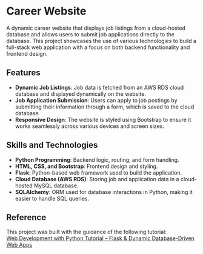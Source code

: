 # Career Website

A dynamic career website that displays job listings from a cloud-hosted database and allows users to submit job applications directly to the database. This project showcases the use of various technologies to build a full-stack web application with a focus on both backend functionality and frontend design.

## Features
- **Dynamic Job Listings**: Job data is fetched from an AWS RDS cloud database and displayed dynamically on the website.
- **Job Application Submission**: Users can apply to job postings by submitting their information through a form, which is saved to the cloud database.
- **Responsive Design**: The website is styled using Bootstrap to ensure it works seamlessly across various devices and screen sizes.

## Skills and Technologies
- **Python Programming**: Backend logic, routing, and form handling.
- **HTML, CSS, and Bootstrap**: Frontend design and styling.
- **Flask**: Python-based web framework used to build the application.
- **Cloud Database (AWS RDS)**: Storing job and application data in a cloud-hosted MySQL database.
- **SQLAlchemy**: ORM used for database interactions in Python, making it easier to handle SQL queries.

## Reference
This project was built with the guidance of the following tutorial:  
[Web Development with Python Tutorial – Flask & Dynamic Database-Driven Web Apps](https://www.youtube.com/watch?v=yBDHkveJUf4)
